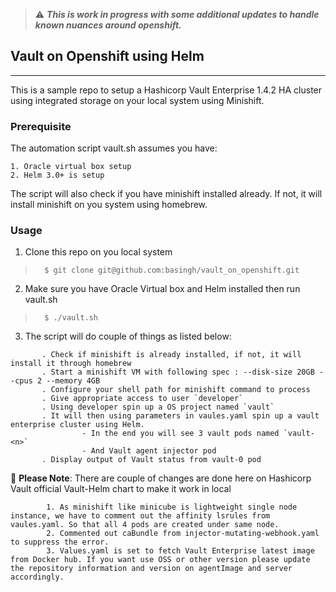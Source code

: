 

> :warning: ***This is work in progress with some additional updates to handle known nuances around openshift.***

## Vault on Openshift using Helm
-------------

This is a sample repo to setup a Hashicorp Vault Enterprise 1.4.2 HA cluster using integrated storage on your local system using Minishift. 


### Prerequisite
The automation script vault.sh assumes you have:

    1. Oracle virtual box setup
    2. Helm 3.0+ is setup

The script will also check if you have minishift installed already.
If not, it will install  minishift on you system using homebrew.

### Usage

1. Clone this repo on you local system

>       $ git clone git@github.com:basingh/vault_on_openshift.git

2. Make sure you have Oracle Virtual box and Helm installed then run vault.sh

>       $ ./vault.sh

3. The script will do couple of things as listed below:

```
       . Check if minishift is already installed, if not, it will install it through homebrew
       . Start a minishift VM with following spec : --disk-size 20GB --cpus 2 --memory 4GB
       . Configure your shell path for minishift command to process
       . Give appropriate access to user `developer`
       . Using developer spin up a OS project named `vault`
       . It will then using parameters in vaules.yaml spin up a vault enterprise cluster using Helm.
                - In the end you will see 3 vault pods named `vault-<n>`
                - And Vault agent injector pod
       . Display output of Vault status from vault-0 pod
```

:eyes: **Please Note**: There are couple of changes are done here on Hashicorp Vault official Vault-Helm chart to make it work in local

```
        1. As minishift like minicube is lightweight single node instance, we have to comment out the affinity lsrules from vaules.yaml. So that all 4 pods are created under same node.
        2. Commented out caBundle from injector-mutating-webhook.yaml to suppress the error.
        3. Values.yaml is set to fetch Vault Enterprise latest image from Docker hub. If you want use OSS or other version please update the repository information and version on agentImage and server accordingly.
```

